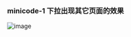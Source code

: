 ### minicode-1 下拉出现其它页面的效果
 ![image](https://github.com/1109955705/xcx-demo/tree/master/images/minicode-1.gif)
